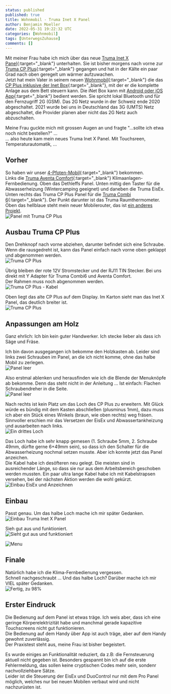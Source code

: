 ```yaml
---
status: published
published: true
title: Wohnmobil - Truma Inet X Panel
author: Benjamin Moeller
date: 2022-05-31 19:22:32 UTC
categories: [Wohnmobil]
tags: [UnterwegsZuhause]
comments: []
---
```


Mit meiner Frau habe ich mich über das neue [Truma Inet X Panel](https://www.truma.com/de/de/produkte/inet-x-system/truma-inet-x-panel){:target="\_blank"} unterhalten. Sie ist bisher morgens nach vorne zur [Truma CP Plus](https://www.truma.com/de/de/produkte/truma-inet-system/truma-bedienteil-cp-plus){:target="\_blank"} gegangen und hat in der Kälte ein paar Grad nach oben geregelt um wärmer aufzuwachen.  
Jetzt hat mein Vater in seinem neuen [Wohnmobil](https://weinsberg.com/wohnmobile/edition-pepper){:target="\_blank"} die das [CP Plus inklusive der Inet Box](https://www.truma.com/de/de/produkte/truma-inet-system/truma-inet-set){:target="\_blank"}, mit der er die komplette Anlage aus dem Bett steuern kann. Die iNet Box kann mit [Android oder iOS App](https://www.truma.com/de/de/produkte/truma-inet-system/truma-app){:target="\_blank"} bedient werden. Sie spricht lokal Bluetooth und für den Fernzugriff 2G (GSM). Das 2G Netz wurde in der Schweiz ende 2020 abgeschaltet. 2021 wurde bei uns in Deutschland das 3G (UMTS) Netz abgeschaltet, die Provider planen aber nicht das 2G Netz auch abzuschalten.  

Meine Frau guckte mich mit grossen Augen an und fragte "...sollte ich etwa noch nicht bestellen?" ...  
... also heute kam mein neues Truma Inet X Panel. Mit Touchsreen, Temperaturautomatik, ...  

## Vorher

So haben wir unser [4-Pfoten-Mobil](https://4pfoten-mobile.de){:target="\_blank"} bekommen.  
Links die [Truma Aventa Comfort](https://www.truma.com/de/de/produkte/truma-klimaanlagen/truma-aventa-comfort){:target="\_blank"} Klimaanlagen-Fernbedienung. Oben das Dethleffs Panel. Unten mittig den Taster für die Abwasserheizung (Wintercamping geeignet) und daneben die Truma EisEx. Unten rechts das Truma CP Plus Panel für die [Truma Combi 6](https://www.truma.com/de/de/produkte/truma-heizungen/combi-6){:target="\_blank"}. Der Punkt darunter ist das Truma Raumthermometer.  
Oben das hellblaue steht mein neuer Mobilerouter, das ist [ein anderes Projekt](/wohnmobil/2022/05/15/wohnmobilnetzwerk-glinet_beryl.html).  
![Panel mit Truma CP Plus](/media/truma_inet_x/truma_x_panel-01_before.jpg)

## Ausbau Truma CP Plus

Den Drehknopf nach vorne abziehen, darunter befindet sich eine Schraube. Wenn die rausgedreht ist, kann das Panel einfach nach vorne oben geklappt und abgenommen werden.  
![Truma CP Plus](/media/truma_inet_x/truma_x_panel-02_ausbau.jpg)

Übrig bleiben der rote 12V Stromstecker und der RJ11 TIN Stecker. Bei uns direkt mit Y Adapter für Truma Combi6 und Aventa Comfort.  
Der Rahmen muss noch abgenommen werden.  
![Truma CP Plus - Kabel](/media/truma_inet_x/truma_x_panel-04_ausbau.jpg)

Oben liegt das alte CP Plus auf dem Display. Im Karton sieht man das Inet X Panel, das deutlich breiter ist.  
![Truma CP Plus](/media/truma_inet_x/truma_x_panel-06_alt_vs_neu.jpg)

## Anpassungen am Holz

Ganz ehrlich: Ich bin kein guter Handwerker. Ich stecke lieber als dass ich Säge und Fräse.  

Ich bin davon ausgegangen ich bekomme den Holzkasten ab. Leider sind links zwei Schrauben im Panel, an die ich nicht komme, ohne das halbe Mobil zu zerlegen.  
![Panel leer](/media/truma_inet_x/truma_x_panel-07_panel_leer.jpg)

Also erstmal ablenken und herausfinden wie ich die Blende der Menuknöpfe ab bekomme. Denn das steht nicht in der Anleitung ... Ist einfach: Flachen Schraubendreher in die Seite.  
![Panel leer](/media/truma_inet_x/truma_x_panel-08_front.jpg)

Nach rechts ist kein Platz um das Loch des CP Plus zu erweitern. Mit Glück würde es bündig mit dem Kasten abschließen (plusminus 1mm), dazu muss ich aber ein Stück eines Winkels (braun, wie oben rechts) weg fräsen.  
Sinnvoller erschien mir das Versetzen der EisEx und Abwassertankheizung und ausarbeiten nach links.  
![Ein drittes Loch](/media/truma_inet_x/truma_x_panel-08_panel_3loch.jpg)

Das Loch habe ich sehr knapp gemesen (1. Schraube 5mm, 2. Schraube 49mm, dürfte gerne 6+49mm sein), so dass ich den Schalter für die Abwasserheizung nochmal setzen musste. Aber ich konnte jetzt das Panel anzeichen.  
Die Kabel habe ich desöfteren neu gelegt. Die meisten sind in ausreichender Länge, so dass sie nur aus dem Arbeitsbereich geschoben werden mussten. Ein paar ultra lange Kabel habe ich mit Kabelstrapsen versehen, bei der nächsten Aktion werden die wohl gekürzt.  
![Einbau EisEx und Anzeichnen](/media/truma_inet_x/truma_x_panel-09_einbau_eisex.jpg)

## Einbau

Passt genau. Um das halbe Loch mache ich mir später Gedanken.  
![Einbau Truma Inet X Panel](/media/truma_inet_x/truma_x_panel-10_einbau_panel.jpg)

Sieh gut aus und funktioniert.  
![Sieht gut aus und funktioniert](/media/truma_inet_x/truma_x_panel-10_eingebaut.jpg)

![Menu](/media/truma_inet_x/truma_x_panel-11_panel_menu.jpg)

## Finale

Natürlich habe ich die Klima-Fernbedienung vergessen.  
Schnell nachgeschraubt ... Und das halbe Loch? Darüber mache ich mir VIEL später Gedanken.  
![Fertig, zu 98%](/media/truma_inet_x/truma_x_panel-19_final.jpg)

## Erster Eindruck

Die Bedienung auf dem Panel ist etwas träge. Ich weis aber, dass ich eine geringe Körperelektrizität habe und manchmal gerade kapazitive Touchscreens nicht gut funktionieren.  
Die Bedienung auf dem Handy über App ist auch träge, aber auf dem Handy gewohnt zuverlässig.  
Der Praxistest steht aus, meine Frau ist bisher begeistert.  

Es wurde einiges an Funktionalität reduziert, da z.B: die Fernsteuerung aktuell nicht gegeben ist. Besonders gespannt bin ich auf die erste Fehlermeldung, das sollen keine cryptischen Codes mehr sein, sondenr nachvollziehbare Sätze.  
Leider ist die Steuerung der EisEx und DuoControl nur mit dem Pro Panel möglich, welches nur bei neuen Mobilen verbaut wird und nicht nachzurüsten ist.

